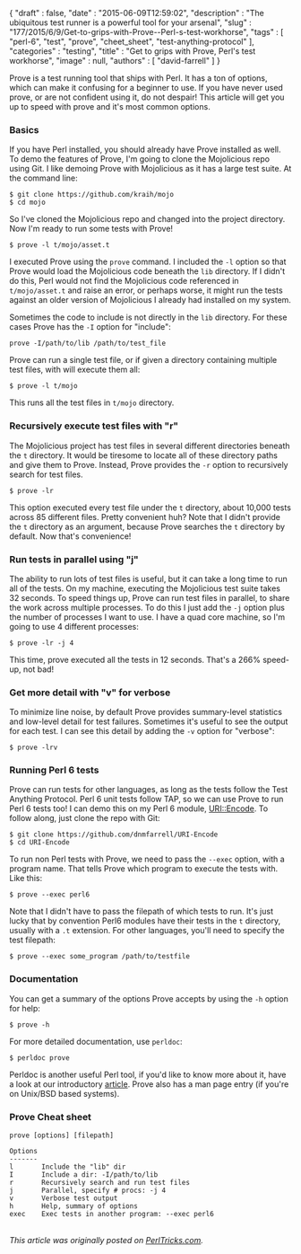 {
   "draft" : false,
   "date" : "2015-06-09T12:59:02",
   "description" : "The ubiquitous test runner is a powerful tool for your arsenal",
   "slug" : "177/2015/6/9/Get-to-grips-with-Prove--Perl-s-test-workhorse",
   "tags" : [
      "perl-6",
      "test",
      "prove",
      "cheet_sheet",
      "test-anything-protocol"
   ],
   "categories" : "testing",
   "title" : "Get to grips with Prove, Perl's test workhorse",
   "image" : null,
   "authors" : [
      "david-farrell"
   ]
}


Prove is a test running tool that ships with Perl. It has a ton of options, which can make it confusing for a beginner to use. If you have never used prove, or are not confident using it, do not despair! This article will get you up to speed with prove and it's most common options.

### Basics

If you have Perl installed, you should already have Prove installed as well. To demo the features of Prove, I'm going to clone the Mojolicious repo using Git. I like demoing Prove with Mojolicious as it has a large test suite. At the command line:

``` prettyprint
$ git clone https://github.com/kraih/mojo
$ cd mojo
```

So I've cloned the Mojolicious repo and changed into the project directory. Now I'm ready to run some tests with Prove!

``` prettyprint
$ prove -l t/mojo/asset.t
```

I executed Prove using the `prove` command. I included the `-l` option so that Prove would load the Mojolicious code beneath the `lib` directory. If I didn't do this, Perl would not find the Mojolicious code referenced in `t/mojo/asset.t` and raise an error, or perhaps worse, it might run the tests against an older version of Mojolicious I already had installed on my system.

Sometimes the code to include is not directly in the `lib` directory. For these cases Prove has the `-I` option for "include":

``` prettyprint
prove -I/path/to/lib /path/to/test_file
```

Prove can run a single test file, or if given a directory containing multiple test files, with will execute them all:

``` prettyprint
$ prove -l t/mojo
```

This runs all the test files in `t/mojo` directory.

### Recursively execute test files with "r"

The Mojolicious project has test files in several different directories beneath the `t` directory. It would be tiresome to locate all of these directory paths and give them to Prove. Instead, Prove provides the `-r` option to recursively search for test files.

``` prettyprint
$ prove -lr
```

This option executed every test file under the `t` directory, about 10,000 tests across 85 different files. Pretty convenient huh? Note that I didn't provide the `t` directory as an argument, because Prove searches the `t` directory by default. Now that's convenience!

### Run tests in parallel using "j"

The ability to run lots of test files is useful, but it can take a long time to run all of the tests. On my machine, executing the Mojolicious test suite takes 32 seconds. To speed things up, Prove can run test files in parallel, to share the work across multiple processes. To do this I just add the `-j` option plus the number of processes I want to use. I have a quad core machine, so I'm going to use 4 different processes:

``` prettyprint
$ prove -lr -j 4
```

This time, prove executed all the tests in 12 seconds. That's a 266% speed-up, not bad!

### Get more detail with "v" for verbose

To minimize line noise, by default Prove provides summary-level statistics and low-level detail for test failures. Sometimes it's useful to see the output for each test. I can see this detail by adding the `-v` option for "verbose":

``` prettyprint
$ prove -lrv
```

### Running Perl 6 tests

Prove can run tests for other languages, as long as the tests follow the Test Anything Protocol. Perl 6 unit tests follow TAP, so we can use Prove to run Perl 6 tests too! I can demo this on my Perl 6 module, [URI::Encode](https://github.com/dnmfarrell/URI-Encode). To follow along, just clone the repo with Git:

``` prettyprint
$ git clone https://github.com/dnmfarrell/URI-Encode
$ cd URI-Encode
```

To run non Perl tests with Prove, we need to pass the `--exec` option, with a program name. That tells Prove which program to execute the tests with. Like this:

``` prettyprint
$ prove --exec perl6
```

Note that I didn't have to pass the filepath of which tests to run. It's just lucky that by convention Perl6 modules have their tests in the `t` directory, usually with a `.t` extension. For other languages, you'll need to specify the test filepath:

``` prettyprint
$ prove --exec some_program /path/to/testfile
```

### Documentation

You can get a summary of the options Prove accepts by using the `-h` option for help:

``` prettyprint
$ prove -h
```

For more detailed documentation, use `perldoc`:

``` prettyprint
$ perldoc prove
```

Perldoc is another useful Perl tool, if you'd like to know more about it, have a look at our introductory [article](http://perltricks.com/article/155/2015/2/26/Hello-perldoc--productivity-booster). Prove also has a man page entry (if you're on Unix/BSD based systems).

### Prove Cheat sheet

    prove [options] [filepath]

    Options
    -------
    l       Include the "lib" dir
    I       Include a dir: -I/path/to/lib
    r       Recursively search and run test files
    j       Parallel, specify # procs: -j 4
    v       Verbose test output
    h       Help, summary of options
    exec    Exec tests in another program: --exec perl6

\
*This article was originally posted on [PerlTricks.com](http://perltricks.com).*
